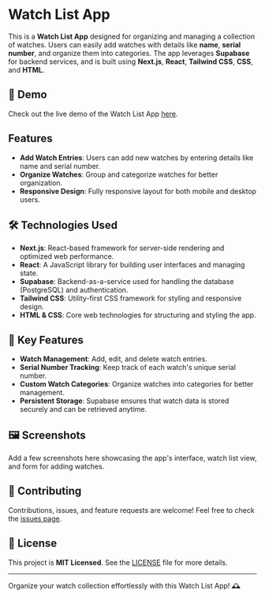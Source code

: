 # Watch List App

This is a **Watch List App** designed for organizing and managing a collection of watches. Users can easily add watches with details like **name**, **serial number**, and organize them into categories. The app leverages **Supabase** for backend services, and is built using **Next.js**, **React**, **Tailwind CSS**, **CSS**, and **HTML**.

## 🚀 Demo

Check out the live demo of the Watch List App [here](#).

## Features

- **Add Watch Entries**: Users can add new watches by entering details like name and serial number.
- **Organize Watches**: Group and categorize watches for better organization.
- **Responsive Design**: Fully responsive layout for both mobile and desktop users.

## 🛠️ Technologies Used

- **Next.js**: React-based framework for server-side rendering and optimized web performance.
- **React**: A JavaScript library for building user interfaces and managing state.
- **Supabase**: Backend-as-a-service used for handling the database (PostgreSQL) and authentication.
- **Tailwind CSS**: Utility-first CSS framework for styling and responsive design.
- **HTML & CSS**: Core web technologies for structuring and styling the app.

## 📂 Key Features

- **Watch Management**: Add, edit, and delete watch entries.
- **Serial Number Tracking**: Keep track of each watch's unique serial number.
- **Custom Watch Categories**: Organize watches into categories for better management.
- **Persistent Storage**: Supabase ensures that watch data is stored securely and can be retrieved anytime.

## 🖼️ Screenshots

Add a few screenshots here showcasing the app's interface, watch list view, and form for adding watches.

## 🤝 Contributing

Contributions, issues, and feature requests are welcome! Feel free to check the [issues page](#).

## 📝 License

This project is **MIT Licensed**. See the [LICENSE](LICENSE) file for more details.

---

Organize your watch collection effortlessly with this Watch List App! 🕰️

